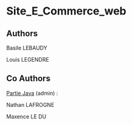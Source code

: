 # Site_E_Commerce_web

## Authors

Basile LEBAUDY

Louis LEGENDRE

## Co Authors

[Partie Java](https://github.com/Zilba26/Site_E_Commerce_Java) (admin) : 

Nathan LAFROGNE

Maxence LE DU
